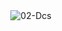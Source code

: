 <div align="center">
  <img src="https://svg-banners.vercel.app/api?type=rainbow&text1=02-Dcs%20👑&width=800&height=400" alt ="02-Dcs"/>
</div>
